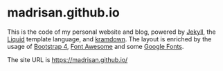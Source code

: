 madrisan.github.io
=====================

This is the code of my personal website and blog,
powered by [Jekyll](http://jekyllrb.com), the [Liquid](https://shopify.github.io/liquid/)
template language, and [kramdown](https://kramdown.gettalong.org/).
The layout is enriched by the usage of
[Bootstrap 4](https://getbootstrap.com/),
[Font Awesome](https://fontawesome.com/) and some
[Google Fonts](https://fonts.google.com/).

The site URL is https://madrisan.github.io/
